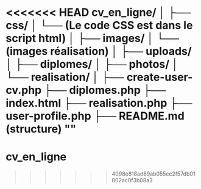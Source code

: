 <<<<<<< HEAD
cv_en_ligne/
│
├── css/
│   └── (Le code CSS est dans le script html)
│
├── images/
│   └── (images réalisation)
│
├── uploads/
│   ├── diplomes/
│   ├── photos/
│   └── realisation/
│
├── create-user-cv.php
├── diplomes.php
├── index.html
├── realisation.php
├── user-profile.php
├── README.md (structure)
"" 
=======
# cv_en_ligne
>>>>>>> 4098e818ad89ab055cc2f57db01802ac0f3b08a3
